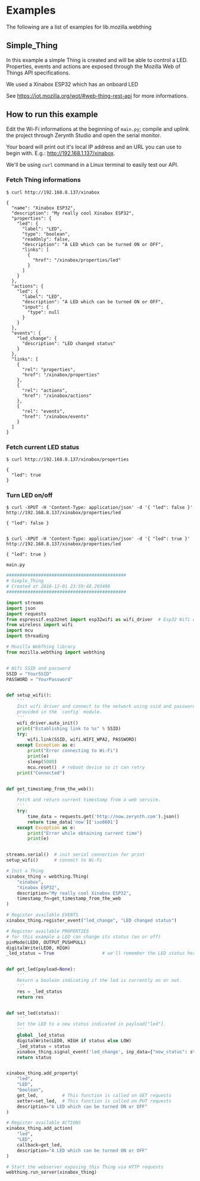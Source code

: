 # Examples

The following are a list of examples for lib.mozilla.webthing

## Simple_Thing


In this example a simple Thing is created and will be able to control a LED.
Properties, events and actions are exposed through the Mozilla Web of Things
API specifications.

We used a Xinabox ESP32 which has an onboard LED

See https://iot.mozilla.org/wot/#web-thing-rest-api for more informations.


## How to run this example

Edit the Wi-Fi informations at the beginning of `main.py`; compile and uplink
the project through Zerynth Studio and open the serial monitor. 

Your board will print out it's local IP address and an URL you can use to begin
with. E.g.: http://192.168.1.137/xinabox.

We'll be using `curl` command in a Linux terminal to easily test our API.


### Fetch Thing informations
```
$ curl http://192.168.8.137/xinabox

{
  "name": "Xinabox ESP32",
  "description": "My really cool Xinabox ESP32",
  "properties": {
    "led": {
      "label": "LED",
      "type": "boolean",
      "readOnly": false,
      "description": "A LED which can be turned ON or OFF",
      "links": [
        {
          "href": "/xinabox/properties/led"
        }
      ]
    }
  },
  "actions": {
    "led": {
      "label": "LED",
      "description": "A LED which can be turned ON or OFF",
      "input": {
        "type": null
      }
    }
  },
  "events": {
    "led_change": {
      "description": "LED changed status"
    }
  },
  "links": [
    {
      "rel": "properties",
      "href": "/xinabox/properties"
    },
    {
      "rel": "actions",
      "href": "/xinabox/actions"
    },
    {
      "rel": "events",
      "href": "/xinabox/events"
    }
  ]
}
```


### Fetch current LED status
```
$ curl http://192.168.8.137/xinabox/properties

{
  "led": true
}
```


### Turn LED on/off
```
$ curl -XPUT -H 'Content-Type: application/json' -d '{ "led": false }' http://192.168.8.137/xinabox/properties/led

{ "led": false }


$ curl -XPUT -H 'Content-Type: application/json' -d '{ "led": true }' http://192.168.8.137/xinabox/properties/led

{ "led": true }
```



```main.py```

```python
#############################################
# Simple_Thing
# Created at 2018-12-01 23:59:48.293498
#############################################

import streams
import json
import requests
from espressif.esp32net import esp32wifi as wifi_driver  # Esp32 Wifi driver
from wireless import wifi
import mcu
import threading

# Mozilla WebThing library
from mozilla.webthing import webthing


# Wifi SSID and password
SSID = "YourSSID"
PASSWORD = "YourPassword"


def setup_wifi():
    '''
    Init wifi driver and connect to the network using ssid and password
    provided in the `config` module.
    '''
    wifi_driver.auto_init()
    print("Establishing link to %s" % SSID)
    try:
        wifi.link(SSID, wifi.WIFI_WPA2, PASSWORD)
    except Exception as e:
        print("Error connecting to Wi-Fi")
        print(e)
        sleep(5000)
        mcu.reset()  # reboot device so it can retry
    print("Connected")


def get_timestamp_from_the_web():
    '''
    Fetch and return current timestamp from a web service.
    '''
    try:
        time_data = requests.get('http://now.zerynth.com').json()
        return time_data['now']['iso8601']
    except Exception as e:
        print("Error while obtaining current time")
        print(e)


streams.serial()  # init serial connection for print
setup_wifi()      # connect to Wi-Fi

# Init a Thing
xinabox_thing = webthing.Thing(
    "xinabox",
    "Xinabox ESP32",
    description="My really cool Xinabox ESP32",
    timestamp_fn=get_timestamp_from_the_web
)

# Register available EVENTS
xinabox_thing.register_event("led_change", "LED changed status")

# Register available PROPERTIES
# for this example a LED can change its status (on or off)
pinMode(LED0, OUTPUT_PUSHPULL)
digitalWrite(LED0, HIGH)
_led_status = True                  # we'll remember the LED status here


def get_led(payload=None):
    '''
    Return a boolean indicating if the led is currently on or not.
    '''
    res = _led_status
    return res


def set_led(status):
    '''
    Set the LED to a new status indicated in payload["led"].
    '''
    global _led_status
    digitalWrite(LED0, HIGH if status else LOW)
    _led_status = status
    xinabox_thing.signal_event('led_change', inp_data={"new_status": status})
    return status


xinabox_thing.add_property(
    "led",
    "LED",
    "boolean",
    get_led,         # This function is called on GET requests
    setter=set_led,  # This function is called on PUT requests
    description="A LED which can be turned ON or OFF"
)

# Register available ACTIONS
xinabox_thing.add_action(
    "led",
    "LED",
    callback=get_led,
    description="A LED which can be turned ON or OFF"
)

# Start the webserver exposing this Thing via HTTP requests
webthing.run_server(xinabox_thing)

```
